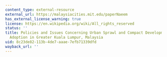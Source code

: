 ```yaml
---
content_type: external-resource
external_url: https://malaysiacities.mit.edu/paperNaeem
has_external_license_warning: true
license: https://en.wikipedia.org/wiki/All_rights_reserved
status: ''
title: Policies and Issues Concerning Urban Sprawl and Compact Development Paradigm
  Adoption in Greater Kuala Lumpur, Malaysia
uid: 8c23de82-113b-4de7-aaae-7efb71339dfd
wayback_url: ''
---
```

